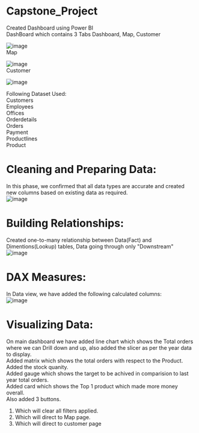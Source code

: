 # Capstone_Project
Created Dashboard using Power BI <br>
DashBoard which contains 3 Tabs Dashboard, Map, Customer <br>

![image](https://github.com/Pradnya1111/Power_Bi_DashBoard_2/assets/87003134/322ac077-3ae7-4409-814c-b723b1c5c1d8)<br>
Map<br>

![image](https://github.com/Pradnya1111/Power_Bi_DashBoard_2/assets/87003134/a0d09045-8bfd-4ce0-909d-a3e90447c4a4)<br>
Customer<br>

![image](https://github.com/Pradnya1111/Power_Bi_DashBoard_2/assets/87003134/6ce089e6-64e1-4b0e-9874-8440efc8467b)<br>

 Following Dataset Used:<br>
 Customers<br>
 Employees<br>
 Offices<br>
 Orderdetails<br>
 Orders<br>
 Payment<br>
 Productlines<br>
 Product <br>

 # Cleaning and Preparing Data:<br>
In this phase, we confirmed that all data types are accurate and created new columns based on existing data as required.<br>
 ![image](https://github.com/Pradnya1111/Power_Bi_DashBoard_2/assets/87003134/4c150570-c315-4370-aa63-6a71f09e4c4b)<br>


 # Building Relationships:
 Created one-to-many relationship between Data(Fact) and Dimentions(Lookup) tables, Data going through only "Downstream"<br>
 ![image](https://github.com/Pradnya1111/Power_Bi_DashBoard_2/assets/87003134/54804b6f-1573-4609-a1aa-ba4401b7d2d4)<br>

 # DAX Measures: <br>
 In Data view, we have added the following calculated columns:<br>
 ![image](https://github.com/Pradnya1111/Power_Bi_DashBoard_2/assets/87003134/47036983-fea9-4f60-8447-750358b1ece6)<br>
 
 # Visualizing Data:
 On main dashboard we have added line chart which shows the Total orders where we can Drill down and up, also added the slicer as per the year data to display.<br>
 Added matrix which shows the total orders with respect to the Product. <br>
 Added the stock quanity.<br>
 Added gauge which shows the target to be achived in comparision to last year total orders.<br>
 Added card which shows the Top 1 product which made more money overall.<br>
 Also added 3 buttons.<br>
 1. Which will clear all filters applied.<br>
 2. Which will direct to Map page.<br>
 3. Which will direct to customer page<br>
 
 







